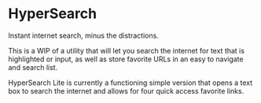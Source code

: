 # HyperSearch
Instant internet search, minus the distractions.

This is a WIP of a utility that will let you search the internet for text that is highlighted or input, as well as store favorite URLs in an easy to navigate and search list.

HyperSearch Lite is currently a functioning simple version that opens a text box to search the internet and allows for four quick access favorite links.
